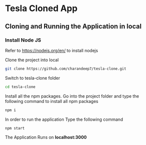 # Tesla Cloned App

## Cloning and Running the Application in local
### Install Node JS
Refer to https://nodejs.org/en/ to install nodejs

Clone the project into local
```bash
git clone https://github.com/charandeep7/tesla-clone.git
```

Switch to tesla-clone folder
```bash
cd tesla-clone
```

Install all the npm packages. Go into the project folder and type the following command to install all npm packages
```bash
npm i
```

In order to run the application Type the following command

```bash
npm start
```

The Application Runs on **localhost:3000**
